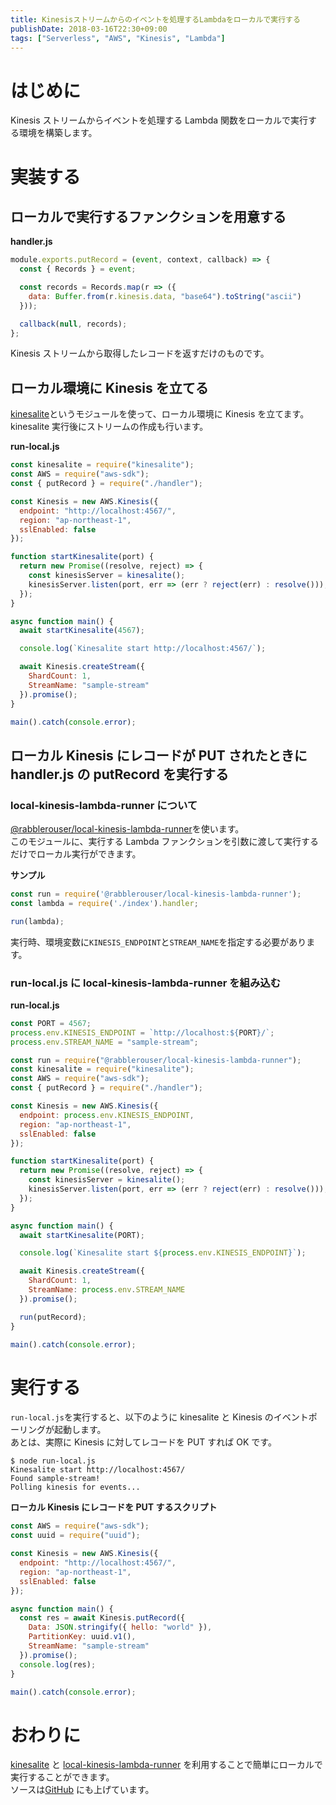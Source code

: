 ```yaml
---
title: Kinesisストリームからのイベントを処理するLambdaをローカルで実行する
publishDate: 2018-03-16T22:30+09:00
tags: ["Serverless", "AWS", "Kinesis", "Lambda"]
---
```


# はじめに

Kinesis ストリームからイベントを処理する Lambda 関数をローカルで実行する環境を構築します。

# 実装する

## ローカルで実行するファンクションを用意する

**handler.js**

```javascript
module.exports.putRecord = (event, context, callback) => {
  const { Records } = event;

  const records = Records.map(r => ({
    data: Buffer.from(r.kinesis.data, "base64").toString("ascii")
  }));

  callback(null, records);
};
```

Kinesis ストリームから取得したレコードを返すだけのものです。

## ローカル環境に Kinesis を立てる

[kinesalite](https://github.com/mhart/kinesalite)というモジュールを使って、ローカル環境に Kinesis を立てます。  
kinesalite 実行後にストリームの作成も行います。

**run-local.js**

```javascript
const kinesalite = require("kinesalite");
const AWS = require("aws-sdk");
const { putRecord } = require("./handler");

const Kinesis = new AWS.Kinesis({
  endpoint: "http://localhost:4567/",
  region: "ap-northeast-1",
  sslEnabled: false
});

function startKinesalite(port) {
  return new Promise((resolve, reject) => {
    const kinesisServer = kinesalite();
    kinesisServer.listen(port, err => (err ? reject(err) : resolve()));
  });
}

async function main() {
  await startKinesalite(4567);

  console.log(`Kinesalite start http://localhost:4567/`);

  await Kinesis.createStream({
    ShardCount: 1,
    StreamName: "sample-stream"
  }).promise();
}

main().catch(console.error);
```

## ローカル Kinesis にレコードが PUT されたときに handler.js の putRecord を実行する

### local-kinesis-lambda-runner について

[@rabblerouser/local-kinesis-lambda-runner](https://github.com/rabblerouser/local-kinesis-lambda-runner)を使います。  
このモジュールに、実行する Lambda ファンクションを引数に渡して実行するだけでローカル実行ができます。

**サンプル**

```javascript
const run = require('@rabblerouser/local-kinesis-lambda-runner');
const lambda = require('./index').handler;

run(lambda);
```

実行時、環境変数に`KINESIS_ENDPOINT`と`STREAM_NAME`を指定する必要があります。

### run-local.js に local-kinesis-lambda-runner を組み込む

**run-local.js**

```javascript
const PORT = 4567;
process.env.KINESIS_ENDPOINT = `http://localhost:${PORT}/`;
process.env.STREAM_NAME = "sample-stream";

const run = require("@rabblerouser/local-kinesis-lambda-runner");
const kinesalite = require("kinesalite");
const AWS = require("aws-sdk");
const { putRecord } = require("./handler");

const Kinesis = new AWS.Kinesis({
  endpoint: process.env.KINESIS_ENDPOINT,
  region: "ap-northeast-1",
  sslEnabled: false
});

function startKinesalite(port) {
  return new Promise((resolve, reject) => {
    const kinesisServer = kinesalite();
    kinesisServer.listen(port, err => (err ? reject(err) : resolve()));
  });
}

async function main() {
  await startKinesalite(PORT);

  console.log(`Kinesalite start ${process.env.KINESIS_ENDPOINT}`);

  await Kinesis.createStream({
    ShardCount: 1,
    StreamName: process.env.STREAM_NAME
  }).promise();

  run(putRecord);
}

main().catch(console.error);
```

# 実行する

`run-local.js`を実行すると、以下のように kinesalite と Kinesis のイベントポーリングが起動します。  
あとは、実際に Kinesis に対してレコードを PUT すれば OK です。

```
$ node run-local.js
Kinesalite start http://localhost:4567/
Found sample-stream!
Polling kinesis for events...
```

**ローカル Kinesis にレコードを PUT するスクリプト**

```javascript
const AWS = require("aws-sdk");
const uuid = require("uuid");

const Kinesis = new AWS.Kinesis({
  endpoint: "http://localhost:4567/",
  region: "ap-northeast-1",
  sslEnabled: false
});

async function main() {
  const res = await Kinesis.putRecord({
    Data: JSON.stringify({ hello: "world" }),
    PartitionKey: uuid.v1(),
    StreamName: "sample-stream"
  }).promise();
  console.log(res);
}

main().catch(console.error);
```

# おわりに

[kinesalite](https://github.com/mhart/kinesalite) と [local-kinesis-lambda-runner](https://github.com/rabblerouser/local-kinesis-lambda-runner) を利用することで簡単にローカルで実行することができます。  
ソースは[GitHub](https://github.com/70-10/sandbox/tree/master/node/serverless/kinesis-offline-sample) にも上げています。

